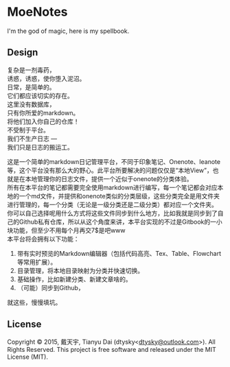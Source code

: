 # MoeNotes
I'm the god of magic, here is my spellbook.


## Design

复杂是一剂毒药，  
诱惑，诱惑，使你堕入泥沼。  
日常，是简单的。  
它们都应该切实的存在。  
这里没有数据库，  
只有你所爱的markdown。  
将他们加入你自己的仓库！  
不受制于平台。  
我们不生产日志 —  
我们只是日志的搬运工。  


这是一个简单的markdown日记管理平台，不同于印象笔记、Onenote、leanote等，这个平台没有那么大的野心。此平台所要解决的问题仅仅是“本地View”，也就是在本地管理你的日志文件，提供一个近似于onenote的分类体验。  
所有在本平台的笔记都需要完全使用markdown进行编写，每一个笔记都会对应本地的一个md文件，并提供和onenote类似的分类层级，这些分类完全是用文件夹进行管理的，每一个分类（无论是一级分类还是二级分类）都对应一个文件夹。  
你可以自己选择呢用什么方式将这些文件同步到什么地方，比如我就是同步到了自己的Github私有仓库，所以从这个角度来讲，本平台实现的不过是Gitbook的一小块功能，但至少不用每个月再交7$是吧www  
本平台将会拥有以下功能：  

1. 带有实时预览的Markdown编辑器（包括代码高亮、Tex、Table、Flowchart等常用扩展）。
2. 目录管理，将本地目录映射为分类并快速切换。
3. 基础操作，比如新建分类、新建文章啥的。
4. （可能）同步到Github，

就这些，慢慢填坑。  


## License

Copyright © 2015, 戴天宇, Tianyu Dai (dtysky\<dtysky@outlook.com\>). All Rights Reserved.
This project is free software and released under the MIT License (MIT).